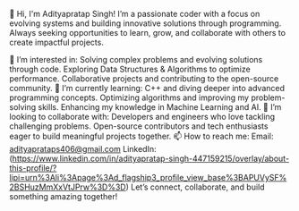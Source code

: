 👋 Hi, I'm Adityapratap Singh!
I’m a passionate coder with a focus on evolving systems and building innovative solutions through programming. Always seeking opportunities to learn, grow, and collaborate with others to create impactful projects.

👀 I’m interested in:
Solving complex problems and evolving solutions through code.
Exploring Data Structures & Algorithms to optimize performance.
Collaborative projects and contributing to the open-source community.
🌱 I’m currently learning:
C++ and diving deeper into advanced programming concepts.
Optimizing algorithms and improving my problem-solving skills.
Enhancing my knowledge in Machine Learning and AI.
💞️ I’m looking to collaborate with:
Developers and engineers who love tackling challenging problems.
Open-source contributors and tech enthusiasts eager to build meaningful projects together.
📫 How to reach me:
Email: adityaprataps406@gmail.com
LinkedIn: (https://www.linkedin.com/in/adityapratap-singh-447159215/overlay/about-this-profile/?lipi=urn%3Ali%3Apage%3Ad_flagship3_profile_view_base%3BAPUVySF%2BSHuzMmXxVtJPrw%3D%3D)
Let’s connect, collaborate, and build something amazing together!
